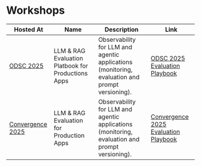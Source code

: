 # Workshops

Hosted At | Name | Description | Link |
|------|------|-------------|------|
| [ODSC 2025](https://odsc.com/) | LLM & RAG Evaluation Platbook for Productions Apps | Observability for LLM and agentic applications (monitoring, evaluation and prompt versioning). | [ODSC 2025 Evaluation Playbook](./workshops/odsc-2025-evaluation-playbook/) |
| [Convergence 2025](https://www.comet.com/site/events/convergence/) | LLM & RAG Evaluation for Production Apps | Observability for LLM and agentic applications (monitoring, evaluation and prompt versioning). | [Convergence 2025 Evaluation Playbook](./workshops/2025-convergence-evaluation-playbook/) |

